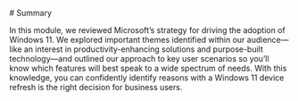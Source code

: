 \# Summary



In this module, we reviewed Microsoft’s strategy for driving the adoption of Windows 11. We explored important themes identified within our audience—like an interest in productivity-enhancing solutions and purpose-built technology—and outlined our approach to key user scenarios so you’ll know which features will best speak to a wide spectrum of needs. With this knowledge, you can confidently identify reasons with a Windows 11 device refresh is the right decision for business users.



